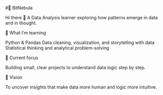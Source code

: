 #🌌 BitNebula

Hi there 👋
A Data Analysis learner exploring how patterns emerge in data and in thought.

🌱 What I’m learning

 Python & Pandas
 Data cleaning, visualization, and storytelling with data
 Statistical thinking and analytical problem-solving

🧠 Current focus

Building small, clear projects to understand data logic step by step.

🚀 Vision

To uncover insights that make data more human and logic more intuitive.


